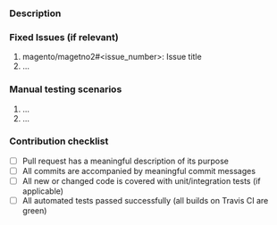<!--- Provide a general summary of the Pull Request in the Title above -->

### Description
<!--- Provide a description of the changes proposed in the pull request -->

### Fixed Issues (if relevant)
<!--- Provide a list of fixed issues in the format magento/magetno2#<issue_number>, if relevant  -->
1. magento/magetno2#<issue_number>: Issue title
2. ...

### Manual testing scenarios
<!--- Provide a set of unambiguous steps to test the proposed code change -->
1. ...
2. ...

### Contribution checklist
 - [ ] Pull request has a meaningful description of its purpose
 - [ ] All commits are accompanied by meaningful commit messages
 - [ ] All new or changed code is covered with unit/integration tests (if applicable)
 - [ ] All automated tests passed successfully (all builds on Travis CI are green)

